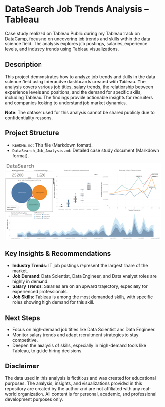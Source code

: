 # DataSearch Job Trends Analysis – Tableau
Case study realized on Tableau Public during my Tableau track on DataCamp, focusing on uncovering job trends and skills within the data science field. The analysis explores job postings, salaries, experience levels, and industry trends using Tableau visualizations.

## Description
This project demonstrates how to analyze job trends and skills in the data science field using interactive dashboards created with Tableau. The analysis covers various job titles, salary trends, the relationship between experience levels and positions, and the demand for specific skills, including Tableau. The findings provide actionable insights for recruiters and companies looking to understand job market dynamics.

**Note**: The dataset used for this analysis cannot be shared publicly due to confidentiality reasons.

## Project Structure
- `README.md`: This file (Markdown format).
- `DataSearch_Job_Analysis.md`: Detailed case study document (Markdown format).

![Dashboard](images/Dashboard.png)

## Key Insights & Recommendations
- **Industry Trends**: IT job postings represent the largest share of the market.
- **Job Demand**: Data Scientist, Data Engineer, and Data Analyst roles are highly in demand.
- **Salary Trends**: Salaries are on an upward trajectory, especially for experienced professionals.
- **Job Skills**: Tableau is among the most demanded skills, with specific roles showing high demand for this skill.
  
## Next Steps
- Focus on high-demand job titles like Data Scientist and Data Engineer.
- Monitor salary trends and adapt recruitment strategies to stay competitive.
- Deepen the analysis of skills, especially in high-demand tools like Tableau, to guide hiring decisions.

## Disclaimer
The data used in this analysis is fictitious and was created for educational purposes. The analysis, insights, and visualizations provided in this repository are created by the author and are not affiliated with any real-world organization. All content is for personal, academic, and professional development purposes only.
